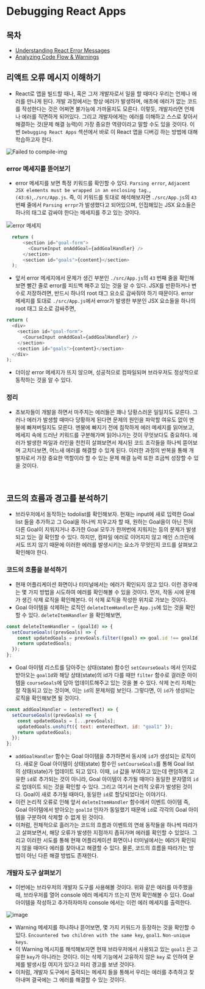 # Debugging React Apps

## 목차

- [Understanding React Error Messages](#리액트-오류-메시지-이해하기)
- [Analyzing Code Flow & Warnings](#코드의-흐름과-경고를-분석하기)

## 리액트 오류 메시지 이해하기

- React로 앱을 빌드할 때나, 혹은 그저 개발자로서 일을 할 때마다 우리는 언제나 에러를 만나게 된다. 개발 과정에서는 항상 에러가 발생하며, 애초에 에러가 없는 코드를 작성한다는 것은 어쩌면 불가능에 가까울지도 모른다. 이렇듯, 개발자라면 언제나 에러를 직면하게 되어있다. 그리고 개발자에게는 에러를 이해하고 스스로 찾아서 해결하는 것(문제 해결 능력)이 가장 중요한 역량이라고 말할 수도 있을 것이다. 이번 `Debugging React Apps` 섹션에서 바로 이 React 앱을 디버깅 하는 방법에 대해 학습하고자 한다.

![Failed to compile-img](https://user-images.githubusercontent.com/53133662/157864434-0f704599-644b-4057-913e-de9eb93ed2f4.png)

### error 메세지를 뜯어보기

- error 메세지를 보면 특정 키워드를 확인할 수 있다. `Parsing error`, `Adjacent JSX elements must be wrapped in an enclosing tag.`,`(43:6)`,`./src/App.js`. 즉, 이 키워드를 토대로 해석해보자면 `./src/App.js`의 `43` 번째 줄에서 `Parsing errpr`가 발생했다고 되어있으며, 인접해있는 JSX 요소들은 하나의 태그로 감싸야 한다는 메세지를 주고 있는 것이다.

![error 메세지](https://user-images.githubusercontent.com/53133662/158140178-ac902f63-ecd4-40dd-addc-59acb7e34552.png)

```js
  return (
      <section id="goal-form">
        <CourseInput onAddGoal={addGoalHandler} />
      </section>
      <section id="goals">{content}</section>
  );
```

- 앞서 error 메세지에서 문제가 생긴 부분인 `./src/App.js`의 `43` 번째 줄을 확인해보면 빨간 줄로 error를 피드백 해주고 있는 것을 알 수 있다. JSX를 반환하거나 변수로 저장하려면, 반드시 하나의 root 태그 요소로 감싸줘야 하기 때문이다. error 메세지를 토대로 `./src/App.js`에서 error가 발생한 부분인 JSX 요소들을 하나의 root 태그 요소로 감싸주면,

```js
return (
  <div>
    <section id="goal-form">
      <CourseInput onAddGoal={addGoalHandler} />
    </section>
    <section id="goals">{content}</section>
  </div>
);
```

- 더이상 error 메세지가 뜨지 않으며, 성공적으로 컴파일되며 브라우저도 정상적으로 동작하는 것을 알 수 있다.

### 정리

- 초보자들이 개발을 하면서 마주치는 에러들은 꽤나 당황스러운 일일지도 모른다. 그러나 에러가 발생할 때마다 당황하게 된다면 문제의 원인을 파악할 여유도 없이 멘붕에 빠져버릴지도 모른다. 멘붕에 빠지기 전에 침착하게 에러 메세지를 읽어보고, 메세지 속에 드러난 키워드를 구분해가며 읽어나가는 것이 무엇보다도 중요하다. 에러가 발생한 파일과 라인을 천천히 살펴보면서 제시된 코드 조각들을 하나씩 뜯어보며 고치다보면, 어느새 에러를 해결할 수 있게 된다. 이러한 과정의 반복을 통해 개발자로서 가장 중요한 역할이라 할 수 있는 문제 해결 능력 또한 조금씩 성장할 수 있을 것이다.

</br>

## 코드의 흐름과 경고를 분석하기

- 브라우저에서 동작하는 todolist를 확인해보자. 현재는 input에 새로 입력한 Goal list 들을 추가하고 그 Goal을 하나씩 지우고자 할 때, 원하는 Goal을이 아닌 전혀 다른 Goal이 지워지거나 추가한 Goal 모두가 한꺼번에 지워지는 등의 문제가 발생되고 있는 걸 확인할 수 있다. 하지만, 컴파일 에러로 이어지지 않고 메인 스크린에서도 뜨지 않기 때문에 이러한 에러를 발생시키는 요소가 무엇인지 코드를 살펴보고 확인해야 한다.

### 코드의 흐름을 분석하기

- 현재 어플리케이션 화면이나 터미널에서는 에러가 확인되지 않고 있다. 이런 경우에는 몇 가지 방법을 시도하여 에러를 확인해볼 수 있을 것이다. 먼저, 작동 시에 문제가 생긴 삭제 로직을 확인해본다. 이 삭제 로직을 작성한 위치로 가보는 것이다.
- Goal 아이템을 삭제하는 로직인 `deleteItemHandler`은 `App.js`에 있는 것을 확인할 수 있다. `deleteItemHandler` 을 확인해보면,

```js
const deleteItemHandler = (goalId) => {
  setCourseGoals((prevGoals) => {
    const updatedGoals = prevGoals.filter((goal) => goal.id !== goalId);
    return updatedGoals;
  });
};
```

- Goal 아이템 리스트를 담아주는 상태(state) 함수인 `setCourseGoals` 에서 인자로 받아오는 `goalId`와 해당 상태(state)의 id가 다를 때만 `filter` 함수로 걸러준 아이템을 `courseGoals`에 담아 업데이트해주고 있는 것을 볼 수 있다. 삭제 논리 자체는 잘 작동되고 있는 것이며, 이는 `id`의 문제처럼 보인다. 그렇다면, 이 `id`가 생성되는 로직을 확인해보면 될 것이다.

```js
const addGoalHandler = (enteredText) => {
  setCourseGoals((prevGoals) => {
    const updatedGoals = [...prevGoals];
    updatedGoals.unshift({ text: enteredText, id: "goal1" });
    return updatedGoals;
  });
};
```

- `addGoalHandler` 함수는 Goal 아이템을 추가하면서 동시에 `id`가 생성되는 로직이다. 새로운 Goal 아이템이 상태(state) 함수인 `setCourseGoals`를 통해 Goal list의 상태(state)가 업데이트 되고 있다. 이때, `id` 값을 부여하고 있는데 랜덤하게 고유한 `id`로 추가되는 것이 아니라, Goal 아이템이 추가될 때마다 동일한 문자열의 `id`로 업데이트 되는 것을 확인할 수 있다. 그리고 여기서 논리적 오류가 발생된 것이다. Goal이 새로 추가될 때마다, 동일한 `id`로 할당되었다는 이야기다.
- 이런 논리적 오류로 인해 앞서 `deleteItemHandler` 함수에서 이벤트 아이템 즉, Goal 아이템에서 받아오는 `goalId` 인자가 동일했기 때문에 `id`로 각각의 Goal 아이템을 구분하여 삭제할 수 없게 된 것이다.
- 이처럼, 전체적으로 흘러가는 코드의 흐름과 이벤트의 연쇄 동작들을 하나씩 따라가고 살펴보면서, 해당 오류가 발생한 지점까지 좁혀가며 에러를 확인할 수 있었다. 그리고 이러한 시도를 통해 현재 어플리케이션 화면이나 터미널에서는 에러가 확인되지 않을 때마다 에러를 찾아내고 해결할 수 있다. 물론, 코드의 흐름을 따라가는 방법이 아닌 다른 해결 방법도 존재한다.

### 개발자 도구 살펴보기

- 이번에는 브라우저의 개발자 도구를 사용해볼 것이다. 위와 같은 에러를 마주했을 때, 브라우저를 열어 console 에러 메세지가 뜨는지 먼저 확인해볼 수 있다. Goal 아이템을 작성하고 추가하자마자 console 에서는 이런 에러 메세지를 출력한다.

![image](https://user-images.githubusercontent.com/53133662/158144319-4657f1b1-5321-4cf9-ae26-4e181e640570.png)

- Warning 메세지를 하나하나 뜯어보면, 몇 가지 키워드가 등장하는 것을 확인할 수 있다. `Encountered two children with the same key`, `goal1`. `Non-unique keys`.
- 이 Warning 메시지를 해석해보자면 현재 브라우저에서 사용되고 있는 `goal1` 은 고유한 `key`가 아니라는 것이다. 이는 삭제 기능에서 고유하지 않은 `key` 로 인하여 문제를 발생시킬 여지가 있다고 미리 경고를 보낸 것이다.
- 이처럼, 개발자 도구에서 출력되는 메세지 들을 통해서 우리는 에러를 추측하고 찾아내며 결국에는 그 에러를 해결할 수 있는 것이다.

</br>
